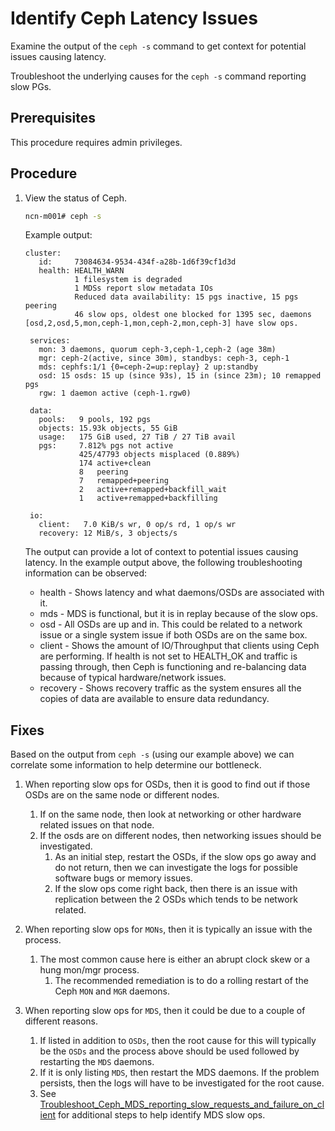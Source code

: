 # Identify Ceph Latency Issues

Examine the output of the `ceph -s` command to get context for potential issues causing latency.

Troubleshoot the underlying causes for the `ceph -s` command reporting slow PGs.

## Prerequisites

This procedure requires admin privileges.

## Procedure

1. View the status of Ceph.

    ```bash
    ncn-m001# ceph -s
    ```

    Example output:

    ```
    cluster:
       id:     73084634-9534-434f-a28b-1d6f39cf1d3d
       health: HEALTH_WARN
               1 filesystem is degraded
               1 MDSs report slow metadata IOs
               Reduced data availability: 15 pgs inactive, 15 pgs peering
               46 slow ops, oldest one blocked for 1395 sec, daemons [osd,2,osd,5,mon,ceph-1,mon,ceph-2,mon,ceph-3] have slow ops.

     services:
       mon: 3 daemons, quorum ceph-3,ceph-1,ceph-2 (age 38m)
       mgr: ceph-2(active, since 30m), standbys: ceph-3, ceph-1
       mds: cephfs:1/1 {0=ceph-2=up:replay} 2 up:standby
       osd: 15 osds: 15 up (since 93s), 15 in (since 23m); 10 remapped pgs
       rgw: 1 daemon active (ceph-1.rgw0)

     data:
       pools:   9 pools, 192 pgs
       objects: 15.93k objects, 55 GiB
       usage:   175 GiB used, 27 TiB / 27 TiB avail
       pgs:     7.812% pgs not active
                425/47793 objects misplaced (0.889%)
                174 active+clean
                8   peering
                7   remapped+peering
                2   active+remapped+backfill_wait
                1   active+remapped+backfilling

     io:
       client:   7.0 KiB/s wr, 0 op/s rd, 1 op/s wr
       recovery: 12 MiB/s, 3 objects/s
    ```

    The output can provide a lot of context to potential issues causing latency. In the example output above, the following troubleshooting information can be observed:

    - health - Shows latency and what daemons/OSDs are associated with it.
    - mds - MDS is functional, but it is in replay because of the slow ops.
    - osd - All OSDs are up and in. This could be related to a network issue or a single system issue if both OSDs are on the same box.
    - client - Shows the amount of IO/Throughput that clients using Ceph are performing. If health is not set to HEALTH\_OK and traffic is passing through, then Ceph is functioning and re-balancing data because of typical hardware/network issues.
    - recovery - Shows recovery traffic as the system ensures all the copies of data are available to ensure data redundancy.

## Fixes

Based on the output from `ceph -s` (using our example above) we can correlate some information to help determine our bottleneck.

1. When reporting slow ops for OSDs, then it is good to find out if those OSDs are on the same node or different nodes.
    1. If on the same node, then look at networking or other hardware related issues on that node.
    2. If the osds are on different nodes, then networking issues should be investigated.
       1. As an initial step, restart the OSDs, if the slow ops go away and do not return, then we can investigate the logs for possible software bugs or memory issues.
       2. If the slow ops come right back, then there is an issue with replication between the 2 OSDs which tends to be network related.

2. When reporting slow ops for `MONs`, then it is typically an issue with the process.
   1. The most common cause here is either an abrupt clock skew or a hung mon/mgr process.
      1. The recommended remediation is to do a rolling restart of the Ceph `MON` and `MGR` daemons.

3. When reporting slow ops for `MDS`, then it could be due to a couple of different reasons.
   1. If listed in addition to `OSDs`, then the root cause for this will typically be the `OSDs` and the process above should be used followed by restarting the `MDS` daemons.
   2. If it is only listing `MDS`, then restart the MDS daemons. If the problem persists, then the logs will have to be investigated for the root cause.
   3. See [Troubleshoot_Ceph_MDS_reporting_slow_requests_and_failure_on_client](Troubleshoot_Ceph_MDS_reporting_slow_requests_and_failure_on_client.md) for additional steps to help identify MDS slow ops.